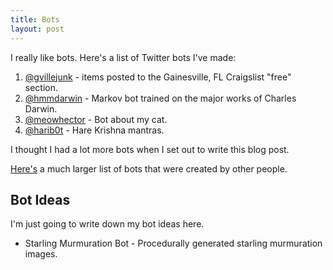 ```yaml
---
title: Bots
layout: post
---
```


I really like bots. Here's a list of Twitter bots I've made:


1. [@gvillejunk](https://twitter.com/gvillejunk) - items posted to the
  Gainesville, FL Craigslist "free" section.
2. [@hmmdarwin](https://twitter.com/hmmdarwin) - Markov bot trained on the major
  works of Charles Darwin.
3. [@meowhector](https://twitter.com/meowhector) - Bot about my cat.
4. [@harib0t](https://twitter.com/harib0t) - Hare Krishna mantras.

I thought I had a lot more bots when I set out to write this blog post.

[Here's](https://twitter.com/heyaudy/lists/bots) a much larger list of bots
that were created by other people.


## Bot Ideas

I'm just going to write down my bot ideas here.

- Starling Murmuration Bot - Procedurally generated starling murmuration
  images.

